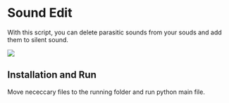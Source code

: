 # Sound Edit
With this script, you can delete parasitic sounds from your souds and add them to silent sound.

![](header.png)

## Installation and Run
Move nececcary files to the running folder and run python main file.


